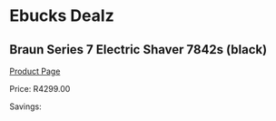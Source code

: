 
# Ebucks Dealz
## Braun Series 7 Electric Shaver 7842s (black)
[Product Page](https://www.ebucks.com/web/shop/productSelected.do?prodId=1224560181&catId=1186081080)

Price: R4299.00

Savings: 


	